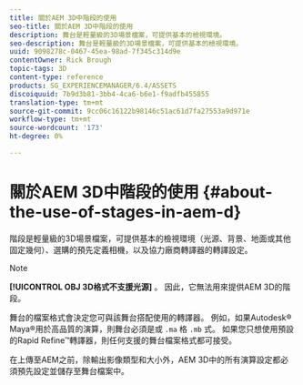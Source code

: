 ```yaml
---
title: 關於AEM 3D中階段的使用
seo-title: 關於AEM 3D中階段的使用
description: 舞台是輕量級的3D場景檔案，可提供基本的檢視環境。
seo-description: 舞台是輕量級的3D場景檔案，可提供基本的檢視環境。
uuid: 9098278c-0467-45ea-98ad-7f345c314d9e
contentOwner: Rick Brough
topic-tags: 3D
content-type: reference
products: SG_EXPERIENCEMANAGER/6.4/ASSETS
discoiquuid: 7b9d3b81-3bb4-4ca6-b6e1-f9adfb455855
translation-type: tm+mt
source-git-commit: 9cc06c16122b98146c51ac61d7fa27553a9d971e
workflow-type: tm+mt
source-wordcount: '173'
ht-degree: 0%

---
```



# 關於AEM 3D中階段的使用 {#about-the-use-of-stages-in-aem-d}

階段是輕量級的3D場景檔案，可提供基本的檢視環境（光源、背景、地面或其他固定幾何）、選購的預先定義相機，以及協力廠商轉譯器的轉譯設定。

>[!NOTE]
>
>**[!UICONTROL OBJ 3D格式不支援光源]** 。 因此，它無法用來提供AEM 3D的階段。

舞台的檔案格式會決定您可與該舞台搭配使用的轉譯器。 例如，如果Autodesk® Maya®用於高品質的演算，則舞台必須是或 `.ma` 格 `.mb` 式。 如果您只想使用預設的Rapid Refine™轉譯器，則任何支援的舞台檔案格式都可接受。

在上傳至AEM之前，除輸出影像類型和大小外，AEM 3D中的所有演算設定都必須預先設定並儲存至舞台檔案中。